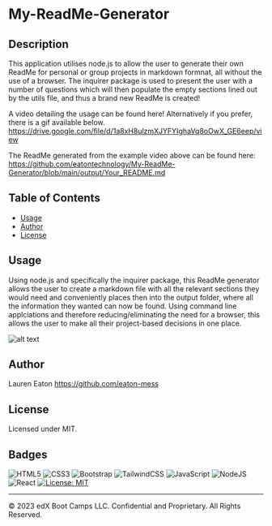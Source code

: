 # My-ReadMe-Generator

## Description 

This application utilises node.js to allow the user to generate their own ReadMe for personal or group projects in markdown formnat, all without the use of a browser. The inquirer package is used to present the user with a number of questions which will then populate the empty sections lined out by the utils file, and thus a brand new ReadMe is created!

A video detailing the usage can be found here! Alternatively if you prefer, there is a gif available below.
https://drive.google.com/file/d/1a8xH8ulzmXJYFYIghaVq8oOwX_GE6eep/view

The ReadMe generated from the example video above can be found here: 
https://github.com/eatontechnology/My-ReadMe-Generator/blob/main/output/Your_README.md

## Table of Contents 

* [Usage](#usage)
* [Author](#author)
* [License](#license)

## Usage 

Using node.js and specifically the inquirer package, this ReadMe generator allows the user to create a markdown file with all the relevant sections they would need and conveniently places then into the output folder, where all the information they wanted can now be found. Using command line applciations and therefore reducing/eliminating the need for a browser, this allows the user to make all their project-based decisions in one place.

![alt text](https://github.com/eatontechnology/My-ReadMe-Generator/blob/main/assets/Node.js%20Demonstration%2C%20ReadMe%20Generator.gif)

## Author

Lauren Eaton
https://github.com/eaton-mess

## License

Licensed under MIT.

## Badges

![HTML5](https://img.shields.io/badge/html5-%23E34F26.svg?style=for-the-badge&logo=html5&logoColor=white)
![CSS3](https://img.shields.io/badge/css3-%231572B6.svg?style=for-the-badge&logo=css3&logoColor=white)
![Bootstrap](https://img.shields.io/badge/bootstrap-%238511FA.svg?style=for-the-badge&logo=bootstrap&logoColor=white)
![TailwindCSS](https://img.shields.io/badge/tailwindcss-%2338B2AC.svg?style=for-the-badge&logo=tailwind-css&logoColor=white)
![JavaScript](https://img.shields.io/badge/javascript-%23323330.svg?style=for-the-badge&logo=javascript&logoColor=%23F7DF1E)
![NodeJS](https://img.shields.io/badge/node.js-6DA55F?style=for-the-badge&logo=node.js&logoColor=white)
![React](https://img.shields.io/badge/react-%2320232a.svg?style=for-the-badge&logo=react&logoColor=%2361DAFB)
[![License: MIT](https://img.shields.io/badge/License-MIT-yellow.svg)](https://opensource.org/licenses/MIT)


---

© 2023 edX Boot Camps LLC. Confidential and Proprietary. All Rights Reserved.
